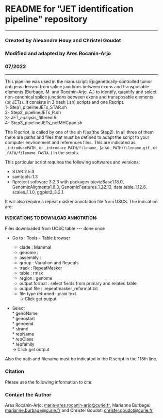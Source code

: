 # README for "JET identification pipeline" repository

-------------------------------------------------------
###    Created by Alexandre Houy and Christel Goudot
###    Modified and adapted by Ares Rocanin-Arjo
###    				07/2022
-------------------------------------------------------

This pipeline was used in the manuscript: Epigenetically-controlled tumor antigens derived from splice junctions between exons and transposable elements (Burbage, M. and Rocanin-Arjo, A.) to identify, quantify and select non-canonical splice junctions between exons and transposable elements (or JETs).
It consists in 3 bash (.sh) scripts and one Rscript.  
	1- Step1_pipelineJETs_STAR.sh  
	2- Step2_pipelineJETs_R.sh  
	3- JET_analysis_filtered.R  
	4- Step3_pipelineJETs_netMHCpan.sh  

The R script, is called by one of the sh files(the Step2). 
In all three of them there are paths and files that must be defined to adapt the script to your computer environment and references files. This are indicated as `_introducePATH_` or `_introduce PATH/filename_` (also `_PATH/filename_gtf_` or `_PATH/filename_FASTA_`) in the scipts.


This particular script requires the following softwares and versions:
- STAR 2.5.3
- samtools-1.3
- Rproject software 3.2.3 with packages biovizBase1.18.0, GenomicAligments1.6.3, GenomicFeatures_1.22.13, data.table_1.12.8, scales_1.1.0, ggplot2_3.2.1.

It will also require a repeat masker annotation file from USCS. The indication are:
#### INDICATIONS TO DOWNLOAD ANNOTATION: 
Files downloaded from UCSC table --- done once  

- Go to : Tools - Table browser  
    * clade               : Mammal  
    * genome              : <organism>  
    * assembly            : <genome>  
    * group               : Variation and Repeats  
    * track               : RepeatMasker  
    * table               : rmsk  
    * region              : genome  
    * output format       : select fields from primary and related table  
    * output file         : <genome>.repeatmasker_reformat.txt  
    * file type returned : plain text  
  -> Click get output  
	
 - Select  
		* genoName  
		* genostart  
		* genoend  
		* strand  
		* repName  
		* repClass  
		* repfamily  
 -> Click get output  

Also the path and filename must be indicated in the R script in the 118th line.  
  
### Citation
Please use the following information to cite:

### Contact the Author
Ares Rocanin-Arjo: maria-ares.rocanin-arjo@curie.fr, Marianne Burbage: marianne.burbage@curie.fr and Christel Goudot: christel.goudot@curie.fr
